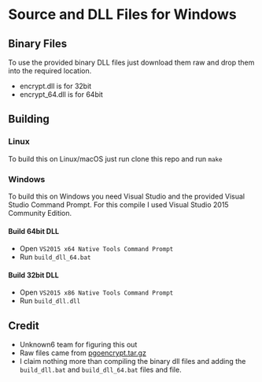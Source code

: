 # Source and DLL Files for Windows

## Binary Files

To use the provided binary DLL files just download them raw and drop them into the required location.

* encrypt.dll is for 32bit
* encrypt_64.dll is for 64bit

## Building

### Linux

To build this on Linux/macOS just run clone this repo and run `make`

### Windows

To build this on Windows you need Visual Studio and the provided Visual Studio Command Prompt. For this compile I used Visual Studio 2015 Community Edition.

#### Build 64bit DLL

* Open `VS2015 x64 Native Tools Command Prompt`
* Run `build_dll_64.bat`

#### Build 32bit DLL

* Open `VS2015 x86 Native Tools Command Prompt`
* Run `build_dll.dll`

## Credit

* Unknown6 team for figuring this out
* Raw files came from [pgoencrypt.tar.gz](http://pgoapi.com/pgoencrypt.tar.gz "pgoencrypt.tar.gz") 
* I claim nothing more than compiling the binary dll files and adding the `build_dll.bat` and `build_dll_64.bat` files and file.